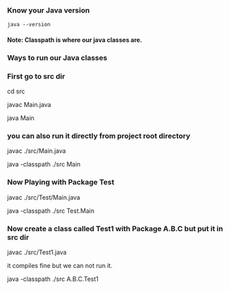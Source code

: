 ### Know your Java version
    java --version

#### Note: Classpath is where our java classes are.

### Ways to run our Java classes
### First go to src dir
cd src

javac Main.java

java Main

### you can also run it directly from project root directory
javac ./src/Main.java

java -classpath ./src Main

### Now Playing with Package Test
javac ./src/Test/Main.java

java -classpath ./src Test.Main


### Now create a class called Test1 with Package A.B.C but put it in src dir
javac ./src/Test1.java

it compiles fine but we can not run it.

java -classpath ./src A.B.C.Test1

